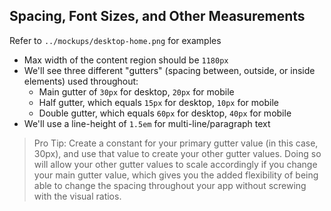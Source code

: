 ## Spacing, Font Sizes, and Other Measurements

Refer to `../mockups/desktop-home.png` for examples

* Max width of the content region should be `1180px`
* We'll see three different "gutters" (spacing between, outside, or inside elements) used throughout:
    * Main gutter of `30px` for desktop, `20px` for mobile
    * Half gutter, which equals `15px` for desktop, `10px` for mobile
    * Double gutter, which equals `60px` for desktop, `40px` for mobile
* We'll use a line-height of `1.5em` for multi-line/paragraph text

> Pro Tip:
Create a constant for your primary gutter value (in this case, 30px), and use that value to create your other gutter values. Doing so will allow your other gutter values to scale accordingly if you change your main gutter value, which gives you the added flexibility of being able to change the spacing throughout your app without screwing with the visual ratios.
